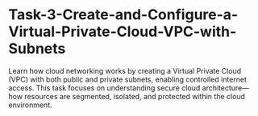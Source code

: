# Task-3-Create-and-Configure-a-Virtual-Private-Cloud-VPC-with-Subnets
Learn how cloud networking works by creating a Virtual Private Cloud (VPC) with both public and private subnets, enabling controlled internet access. This task focuses on understanding secure cloud architecture—how resources are segmented, isolated, and protected within the cloud environment.
